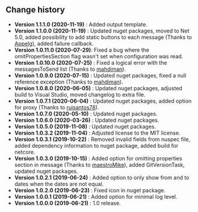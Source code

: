 Change history
--------------

* **Version 1.1.1.0 (2020-11-19)** : Added output template.
* **Version 1.1.0.0 (2020-11-19)** : Updated nuget packages, moved to Net 5.0, added possibility to add static buttons to each message (Thanks to [Appelg](https://github.com/Appelg)), added failure callback.
* **Version 1.0.11.0 (2020-07-29)**: Fixed a bug where the omitPropertiesSection flag wasn't set when configuration was read.
* **Version 1.0.10.0 (2020-07-25)** : Fixed a logical error with the messagesToSend list (Thanks to [mahdiman](https://github.com/mahdiman)).
* **Version 1.0.9.0 (2020-07-15)** : Updated nuget packages, fixed a null reference exception (Thanks to [mahdiman](https://github.com/mahdiman)).
* **Version 1.0.8.0 (2020-06-05)** : Updated nuget packages, adjusted build to Visual Studio, moved changelog to extra file.
* **Version 1.0.7.1 (2020-06-04)** : Updated nuget packages, added option for proxy (Thanks to [ruisantos78](https://github.com/ruisantos78)).
* **Version 1.0.7.0 (2020-05-10)** : Updated nuget packages.
* **Version 1.0.6.0 (2020-03-26)** : Updated nuget packages.
* **Version 1.0.5.0 (2019-11-08)** : Updated nuget packages.
* **Version 1.0.3.2 (2019-11-04)** : Adjusted license to the MIT license.
* **Version 1.0.3.1 (2019-10-22)** : Removed invalid fields from nuspec file, added dependency information to nuget package, added build for netcore.
* **Version 1.0.3.0 (2019-10-15)** : Added option for omitting properties section in message (Thanks to [maestroMike](https://github.com/maestroMike)), added GitVersionTask, updated nuget packages.
* **Version 1.0.2.1 (2019-06-24)** : Added option to only show from and to dates when the dates are not equal.
* **Version 1.0.2.0 (2019-06-23)** : Fixed icon in nuget package.
* **Version 1.0.0.1 (2019-06-21)** : Added option for minimal log level.
* **Version 1.0.0.0 (2019-06-21)** : 1.0 release.